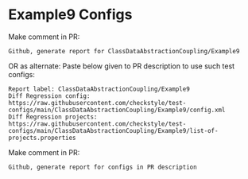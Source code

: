 # Example9 Configs
Make comment in PR:
```
Github, generate report for ClassDataAbstractionCoupling/Example9
```
OR as alternate:
Paste below given to PR description to use such test configs:
```
Report label: ClassDataAbstractionCoupling/Example9
Diff Regression config: https://raw.githubusercontent.com/checkstyle/test-configs/main/ClassDataAbstractionCoupling/Example9/config.xml
Diff Regression projects: https://raw.githubusercontent.com/checkstyle/test-configs/main/ClassDataAbstractionCoupling/Example9/list-of-projects.properties
```
Make comment in PR:
```
Github, generate report for configs in PR description
```
